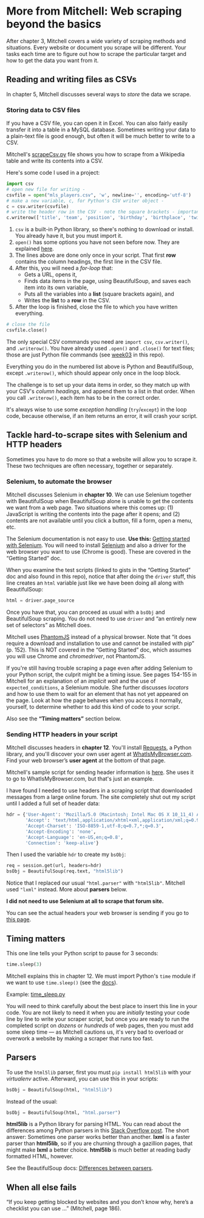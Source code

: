# More from Mitchell: Web scraping beyond the basics

After chapter 3, Mitchell covers a wide variety of scraping methods and situations. Every website or document you scrape will be different. Your tasks each time are to figure out how to scrape the particular target and how to get the data you want from it.

## Reading and writing files as CSVs

In chapter 5, Mitchell discusses several ways to *store* the data we scrape.

### Storing data to CSV files

If you have a CSV file, you can open it in Excel. You can also fairly easily transfer it into a table in a MySQL database. Sometimes writing your data to a plain-text file is good enough, but often it will be much better to write to a CSV.

Mitchell's [scrapeCsv.py](https://github.com/REMitchell/python-scraping/blob/master/chapter5/3-scrapeCsv.py) file shows you how to scrape from a Wikipedia table and write its contents into a CSV.

Here's some code I used in a project:

```python
import csv
# open new file for writing -
csvfile = open("mls_players.csv", 'w', newline='', encoding='utf-8')
# make a new variable, c, for Python's CSV writer object -
c = csv.writer(csvfile)
# write the header row in the CSV - note the square brackets - important!
c.writerow(['title', 'team', 'position', 'birthday', 'birthplace', 'twitter'])
```

1. `csv` is a built-in Python library, so there's nothing to download or install. You already have it, but you must import it.
2. `open()` has some options you have not seen before now. They are explained [here](https://docs.python.org/3/library/functions.html#open).
3. The lines above are done only once in your script. That first **row** contains the column headings, the first line in the CSV file.
4. After this, you will need a *for-loop* that:
   * Gets a URL, opens it,
   * Finds data items in the page, using BeautifulSoup, and saves each item into its own variable,
   * Puts all the variables into a **list** (square brackets again), and
   * Writes the **list** to a **row** in the CSV.
5. After the loop is finished, close the file to which you have written everything.

```python
# close the file
csvfile.close()
```

The only special CSV commands you need are `import csv`, `csv.writer()`, and `.writerow()`. You have already used `.open()` and `.close()` for text files; those are just Python file commands (see [week03](https://github.com/macloo/python-beginners/tree/master/week03) in this repo).

Everything you do in the numbered list above is Python and BeautifulSoup, except `.writerow()`, which should appear only once in the loop block.

The challenge is to set up your data items in order, so they match up with your CSV's *column headings,* and append them to a list in that order. When you call `.writerow()`, each item has to be in the correct order.

It's always wise to use some *exception handling* (`try`/`except`) in the loop code, because otherwise, if an item returns an error, it will crash your script.

## Tackle hard-to-scrape sites with Selenium and HTTP headers

Sometimes you have to do more so that a website will allow you to scrape it. These two techniques are often necessary, together or separately.

### Selenium, to automate the browser

Mitchell discusses Selenium in **chapter 10**. We can use Selenium together with BeautifulSoup when BeautifulSoup alone is unable to get the contents we want from a web page. Two situations where this comes up: (1) JavaScript is writing the contents into the page after it opens; and (2) contents are not available until you click a button, fill a form, open a menu, etc.

The Selenium documentation is not easy to use. **Use this:** [Getting started with Selenium](http://bit.ly/selenium-intro). You will need to install [Selenium](https://www.seleniumhq.org/) and also a driver for the web browser you want to use (Chrome is good). These are covered in the “Getting Started” doc.

When you examine the test scripts (linked to gists in the “Getting Started” doc and also found in this repo), notice that after doing the `driver` stuff, this line creates an `html` variable just like we have been doing all along with BeautifulSoup:

```python
html = driver.page_source
```

Once you have that, you can proceed as usual with a `bsObj` and BeautifulSoup scraping. You do not need to use `driver` and “an entirely new set of selectors” as Mitchell does.

Mitchell uses [PhantomJS](https://github.com/ariya/phantomjs) instead of a physical browser. Note that “it does require a download and installation to use and cannot be installed with pip” (p. 152). This is NOT covered in the “Getting Started” doc, which assumes you will use Chrome and *chromedriver*, not PhantomJS.

If you're still having trouble scraping a page even after adding Selenium to your Python script, the culprit might be a timing issue. See pages 154-155 in Mitchell for an explanation of an *implicit wait* and the use of `expected_conditions`, a Selenium module. She further discusses *locators* and how to use them to wait for an element that has not yet appeared on the page. Look at how the page behaves when you access it normally, yourself, to determine whether to add this kind of code to your script.

Also see the **“Timing matters”** section below.

### Sending HTTP headers in your script

Mitchell discusses headers in **chapter 12**. You'll install [Requests](http://docs.python-requests.org/en/master/), a Python library, and you'll discover your own user agent at [WhatIsMyBrowser.com](https://www.whatismybrowser.com/). Find your web browser’s **user agent** at the bottom of that page.

Mitchell's sample script for sending header information is [here](https://github.com/REMitchell/python-scraping/blob/master/chapter12/1-headers.py). She uses it to go to WhatIsMyBrowser.com, but that's just an example.

I have found I needed to use headers in a scraping script that downloaded messages from a large online forum. The site completely shut out my script until I added a full set of header data:

```python
hdr = {'User-Agent': 'Mozilla/5.0 (Macintosh; Intel Mac OS X 10_11_4) AppleWebKit/537.36 (KHTML, like Gecko) Chrome/49.0.2623.110 Safari/537.36',
       'Accept': 'text/html,application/xhtml+xml,application/xml;q=0.9,*/*;q=0.8',
       'Accept-Charset': 'ISO-8859-1,utf-8;q=0.7,*;q=0.3',
       'Accept-Encoding': 'none',
       'Accept-Language': 'en-US,en;q=0.8',
       'Connection': 'keep-alive'}
```

Then I used the variable `hdr` to create my `bsObj`:

```python
req = session.get(url, headers=hdr)
bsObj = BeautifulSoup(req.text, "html5lib")
```

Notice that I replaced our usual `"html.parser"` with `"html5lib"`. Mitchell used `"lxml"` instead. More about **parsers** below.

**I did not need to use Selenium at all to scrape that forum site.**

You can see the actual headers your web browser is sending if you go to [this page](https://www.whatismybrowser.com/detect/what-http-headers-is-my-browser-sending).

## Timing matters

This one line tells your Python script to pause for 3 seconds:

```python
time.sleep(3)
```

Mitchell explains this in chapter 12. We must import Python's `time` module if we want to use `time.sleep()` (see the [docs](https://docs.python.org/3/library/time.html#time.sleep)).

Example: [time_sleep.py](https://github.com/macloo/python-beginners/blob/master/web_scraping/more-from-mitchell/time_sleep.py)

You will need to think carefully about the best place to insert this line in your code. You are not likely to need it when you are *initially* testing your code line by line to write your scraper script, but once you are ready to run the completed script on *dozens* or *hundreds* of web pages, then you must add some sleep time &mdash; as Mitchell cautions us, it's very bad to overload or overwork a website by making a scraper that runs too fast.

## Parsers

To use the `html5lib` parser, first you must `pip install html5lib` with your *virtualenv* active. Afterward, you can use this in your scripts:

```python
bsObj = BeautifulSoup(html, "html5lib")
```

Instead of the usual:

```python
bsObj = BeautifulSoup(html, "html.parser")
```

**html5lib** is a Python library for parsing HTML. You can read about the differences among Python parsers in this [Stack Overflow post](https://stackoverflow.com/questions/45494505/python-difference-between-lxml-and-html-parser-and-html5lib-with-beautifu). The short answer: Sometimes one parser works better than another. **lxml** is a faster parser than **html5lib**, so if you are churning through a gazillion pages, that might make **lxml** a better choice. **html5lib** is much better at reading badly formatted HTML, however.

See the BeautifulSoup docs: [Differences between parsers](https://www.crummy.com/software/BeautifulSoup/bs4/doc/#differences-between-parsers).

## When all else fails

“If you keep getting blocked by websites and you don’t know why, here’s a checklist you can use ...” (Mitchell, page 186).
